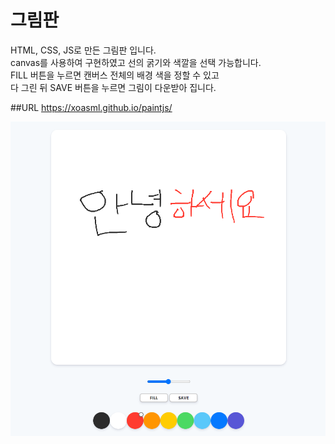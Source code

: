 # 그림판

HTML, CSS, JS로 만든 그림판 입니다.  
canvas를 사용하여 구현하였고 선의 굵기와 색깔을 선택 가능합니다.  
FILL 버튼을 누르면 캔버스 전체의 배경 색을 정할 수 있고  
다 그린 뒤 SAVE 버튼을 누르면 그림이 다운받아 집니다.

##URL
https://xoasml.github.io/paintjs/

![screen](paint.png)
